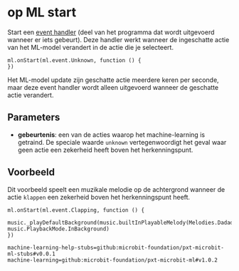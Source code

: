 # op ML start

Start een [event handler](/reference/event-handler) (deel van het programma dat wordt uitgevoerd wanneer er iets gebeurt). Deze handler werkt wanneer de ingeschatte actie van het ML-model verandert in de actie die je selecteert.

```sig
ml.onStart(ml.event.Unknown, function () {
})
```

Het ML-model update zijn geschatte actie meerdere keren per seconde, maar deze event handler wordt alleen uitgevoerd wanneer de geschatte actie verandert.

## Parameters

- **gebeurtenis**: een van de acties waarop het machine-learning is getraind. De speciale waarde `unknown` vertegenwoordigt het geval waar geen actie een zekerheid heeft boven het herkenningspunt.

## Voorbeeld

Dit voorbeeld speelt een muzikale melodie op de achtergrond wanneer de actie `klappen` een zekerheid boven het herkenningspunt heeft.

```blocks
ml.onStart(ml.event.Clapping, function () {
    music._playDefaultBackground(music.builtInPlayableMelody(Melodies.Dadadum), music.PlaybackMode.InBackground)
})
```

```package
machine-learning-help-stubs=github:microbit-foundation/pxt-microbit-ml-stubs#v0.0.1
machine-learning=github:microbit-foundation/pxt-microbit-ml#v1.0.2
```
